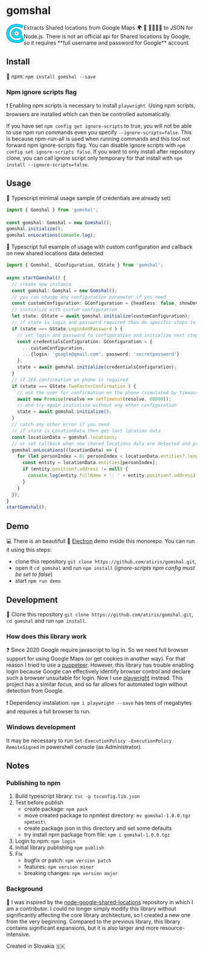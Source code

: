 # gomshal

<img align="left" src="assets/logo.png" height="50px">
Extracts Shared locations from Google Maps 🌍 🔎 👨‍👩‍👧‍👦 to JSON for Node.js.
There is not an official api for Shared locations by Google, so it requires **full username and password for Google** account.

## Install

💾 npm: `npm install gomshal --save`

### Npm ignore scripts flag

❗️ Enabling npm scripts is necessary to install `playwright`. Using npm scripts, browsers are installed which can then be controlled automatically.

If you have set `npm config get ignore-scripts` to true, you will not be able to use npm run commands even you specify `--ignore-scripts=false`. This is because npm-run-all is used when running commands and this tool not forward npm ignore-scripts flag. You can disable ignore scripts with `npm config set ignore-scripts false`. If you want to only install after repository clone, you can call ignore script only temporary for that install with `npm install --ignore-scripts=false`.

## Usage

🔧 Typescript minimal usage sample (if credentials are already set)

```typescript
import { Gomshal } from 'gomshal';

const gomshal: Gomshal = new Gomshal();
gomshal.initialize();
gomshal.onLocations(console.log);
```

🔧 Typescript full example of usage with custom configuration and callback on new shared locations data detected

```typescript
import { Gomshal, GConfiguration, GState } from 'gomshal';

async startGomshal() {
  // create new instance
  const gomshal: Gomshal = new Gomshal();
  // you can change any configuration parameter if you need
  const customConfiguration: GConfiguration = {headless: false, showDevTools: true};
  // initialize with custom configuration
  let state: GState = await gomshal.initialize(customConfiguration);
  // if state is login and password required then do specific steps to get shared locations data
  if (state === GState.LoginAndPassword ) {
    // set login and password to configuration and initialize next step
    const credentialsConfiguration: GConfiguration = {
      ...customConfiguration,
      ...{login: 'google@gmail.com', password: 'secretpassword'}
    };
    state = await gomshal.initialize(credentialsConfiguration);
  }
  // if 2FA confirmation on phone is required
  if (state === GState.TwoFactorConfirmation ) {
    // ask the user for confirmation on the phone (simulated by timeout)
    await new Promise(resolve => setTimeout(resolve, 60000));
    // and try again initialize without any other configuration
    state = await gomshal.initialize();
  }
  // catch any other error if you need
  // if state is LocationData then get last location data
  const locationData = gomshal.locations;
  // or set callback when new shared locations data are detected and print it to console
  gomshal.onLocations((locationData) => {
    for (let personIndex = 0; personIndex < locationData.entities?.length; personIndex++) {
      const entity = locationData.entities[personIndex];
      if (entity.position?.address != null) {
        console.log(entity.fullName + ': ' + entity.position?.address);
      }
    }
  });
}
startGomshal();
```

## Demo

💻 There is an beautifull 🌈 [Electron](<https://www.electronjs.org/>) demo inside this monorepo. You can run it using this steps:

- clone this repository `git clone https://github.com/atiris/gomshal.git`,
- open it `cd gomshal` and run `npm install` (*ignore-scripts npm config must be set to false*)
- start `npm run demo`

<!-- TODO: Screenshot -->

## Development

💼 Clone this repository `git clone https://github.com/atiris/gomshal.git`, `cd gomshal` and run `npm install`.

### How does this library work

❓ Since 2020 Google require javascript to log in. So we need full browser support for using Google Maps (or get cookies in another way). For that reason I tried to use a [puppeteer](<https://pptr.dev/>). However, this library has trouble enabling login because Google can effectively identify browser control and declare such a browser unsuitable for login. Now I use [playwright](<https://playwright.dev/>) instead. This project has a similar focus, and so far allows for automated login without detection from Google.

❗️ Dependency instalation: `npm i playwright --save` has tens of megabytes and requires a full browser to run.

### Windows development

It may be necessary to run `Set-ExecutionPolicy -ExecutionPolicy RemoteSigned` in powershell console (as Administrator).

## Notes

### Publishing to npm

1. Build typescript library: `tsc -p tsconfig.lib.json`
2. Test before publish
   - create package: `npm pack`
   - move created package to npmtest directory: `mv gomshal-1.0.0.tgz npmtest\`
   - create package json in this directory and set some defaults
   - try install npm package from file: `npm i gomshal-1.0.0.tgz`
3. Login to npm: `npm login`
4. Initial library publishing `npm publish`
5. Fix
   - bugfix or patch: `npm version patch`
   - features: `npm version minor`  
   - breaking changes: `npm version major`  

### Background

📝 I was inspired by the [node-google-shared-locations](<https://github.com/Vaelek/node-google-shared-locations>) repository in which I am a contributor. I could no longer simply modify this library without significantly affecting the core library architecture, so I created a new one from the very beginning. Compared to the previous library, this library contains significant expansions, but it is also larger and more resource-intensive.

Created in Slovakia 🇸🇰
